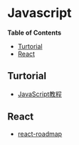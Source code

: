 # Javascript

<!-- START doctoc generated TOC please keep comment here to allow auto update -->
<!-- DON'T EDIT THIS SECTION, INSTEAD RE-RUN doctoc TO UPDATE -->
**Table of Contents**

- [Turtorial](#turtorial)
- [React](#react)

<!-- END doctoc generated TOC please keep comment here to allow auto update -->


## Turtorial

-  [JavaScript教程](http://www.liaoxuefeng.com/wiki/001434446689867b27157e896e74d51a89c25cc8b43bdb3000)

## React

-  [react-roadmap](https://github.com/petehunt/react-roadmap)

